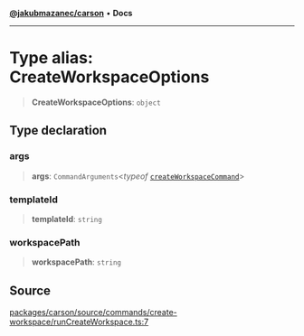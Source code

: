 [**@jakubmazanec/carson**](../README.md) • **Docs**

---

# Type alias: CreateWorkspaceOptions

> **CreateWorkspaceOptions**: `object`

## Type declaration

### args

> **args**: `CommandArguments`\<_typeof_
> [`createWorkspaceCommand`](../variables/createWorkspaceCommand.md)\>

### templateId

> **templateId**: `string`

### workspacePath

> **workspacePath**: `string`

## Source

[packages/carson/source/commands/create-workspace/runCreateWorkspace.ts:7](https://github.com/jakubmazanec/tools/blob/2f8bfe433bf76006231c1e3b5197238029672b8c/packages/carson/source/commands/create-workspace/runCreateWorkspace.ts#L7)
